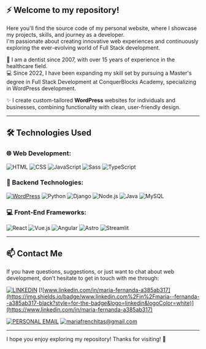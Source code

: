 ## ⚡ Welcome to my repository!

Here you'll find the source code of my personal website, where I showcase my projects, skills, and journey as a developer.  
I'm passionate about creating innovative web experiences and continuously exploring the ever-evolving world of Full Stack development.

🦷 I am a dentist since 2007, with over 15 years of experience in the healthcare field.  
💻 Since 2022, I have been expanding my skill set by pursuing a Master's degree in Full Stack Development at ConquerBlocks Academy, specializing in WordPress development.  

✨ I create custom-tailored **WordPress** websites for individuals and businesses, combining functionality with clean, user-friendly design.

---

## 🛠️ Technologies Used

### 🌐 Web Development:
![HTML](https://img.shields.io/badge/HTML-white?style=for-the-badge&logo=html5&logoColor=white&labelColor=black&color=%23E34F26)
![CSS](https://img.shields.io/badge/CSS-white?style=for-the-badge&logo=css3&logoColor=white&labelColor=black&color=%230074BC)
![JavaScript](https://img.shields.io/badge/JavaScript-white?style=for-the-badge&logo=javascript&logoColor=white&labelColor=black&color=%23F7DF1E)
![Sass](https://img.shields.io/badge/SASS-white?style=for-the-badge&logo=sass&logoColor=white&labelColor=black&color=%23CC6699)
![TypeScript](https://img.shields.io/badge/TypeScript-white?style=for-the-badge&logo=typescript&logoColor=white&labelColor=black&color=%23007ACC)

### 🔧 Backend Technologies:
[![WordPress](https://img.shields.io/badge/WordPress-white?style=for-the-badge&logo=wordpress&logoColor=white&labelColor=black&color=%2321759B)]()
![Python](https://img.shields.io/badge/Python-white?style=for-the-badge&logo=python&logoColor=white&labelColor=black&color=%233776AB)
![Django](https://img.shields.io/badge/Django-white?style=for-the-badge&logo=django&logoColor=white&labelColor=black&color=%23092E20)
![Node.js](https://img.shields.io/badge/Node.js-white?style=for-the-badge&logo=nodedotjs&logoColor=white&labelColor=black&color=%23339933)
![Java](https://img.shields.io/badge/Java-white?style=for-the-badge&logo=openjdk&logoColor=white&labelColor=black&color=%23ED8B00)
![MySQL](https://img.shields.io/badge/MySQL-white?style=for-the-badge&logo=mysql&logoColor=white&labelColor=black&color=%234479A1)

### 💻 Front-End Frameworks:
![React](https://img.shields.io/badge/React-white?style=for-the-badge&logo=react&logoColor=white&labelColor=black&color=%2361DAFB)
![Vue.js](https://img.shields.io/badge/Vue.js-white?style=for-the-badge&logo=vuedotjs&logoColor=white&labelColor=black&color=%2341B883)
![Angular](https://img.shields.io/badge/Angular-white?style=for-the-badge&logo=angular&logoColor=white&labelColor=black&color=%23DD0031)
![Astro](https://img.shields.io/badge/Astro-white?style=for-the-badge&logo=astro&logoColor=white&labelColor=black&color=%23FF7E33)
![Streamlit](https://img.shields.io/badge/Streamlit-white?style=for-the-badge&logo=streamlit&logoColor=white&labelColor=black&color=%23FF4B4B)

---

## 📫 Contact Me

If you have questions, suggestions, or just want to chat about web development, don’t hesitate to get in touch with me through:

[![LINKEDIN](https://img.shields.io/badge/LINKEDIN-%230A66C2?style=for-the-badge&logo=linkedin&logoColor=white)](https://www.linkedin.com/in/maria-fernanda-a385ab317)
[![www.linkedin.com/in/maria-fernanda-a385ab317](https://img.shields.io/badge/www.linkedin.com%2Fin%2Fmaria--fernanda--a385ab317-black?style=for-the-badge&logo=linkedin&logoColor=white)](https://www.linkedin.com/in/maria-fernanda-a385ab317)

[![PERSONAL EMAIL](https://img.shields.io/badge/PERSONAL%20EMAIL-%23EA4335?style=for-the-badge&logo=gmail&logoColor=white)](mailto:mariafrenchitas@gmail.com)
[![mariafrenchitas@gmail.com](https://img.shields.io/badge/mariafrenchitas%40gmail.com-black?style=for-the-badge&logo=gmail&logoColor=white)](mailto:mariafrenchitas@gmail.com)

---

I hope you enjoy exploring my repository! Thanks for visiting! 👋
